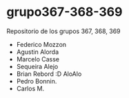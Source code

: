 # grupo367-368-369
Repositorio de los grupos 367, 368, 369

- Federico Mozzon
- Agustin Alorda
- Marcelo Casse
- Sequeira Alejo
- Brian Rebord :D AloAlo
- Pedro Bonnin.
- Carlos M.
